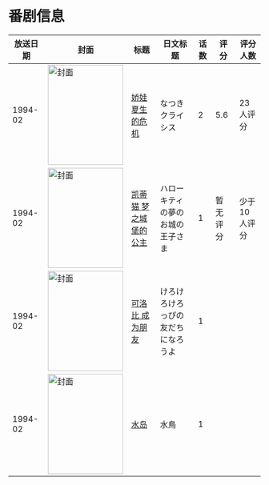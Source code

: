 # 番剧信息

|放送日期|封面|标题|日文标题|话数|评分|评分人数|
|---|---|---|---|---|---|---|
|1994-02|<img src="//lain.bgm.tv/pic/cover/c/9f/df/73448_kLUu4.jpg" alt="封面" style="width:150px;height:200px;object-fit:cover;">|[娇娃夏生的危机](https://bangumi.tv/subject/73448)|なつきクライシス|2|5.6|23人评分|
|1994-02|<img src="//lain.bgm.tv/pic/cover/c/fe/e9/315666_9PHQf.jpg" alt="封面" style="width:150px;height:200px;object-fit:cover;">|[凯蒂猫 梦之城堡的公主](https://bangumi.tv/subject/315666)|ハローキティの夢のお城の王子さま|1|暂无评分|少于10人评分|
|1994-02|<img src="//lain.bgm.tv/pic/cover/c/e2/93/315670_eaVfH.jpg" alt="封面" style="width:150px;height:200px;object-fit:cover;">|[可洛比 成为朋友](https://bangumi.tv/subject/315670)|けろけろけろっぴの友だちになろうよ|1|||
|1994-02|<img src="//lain.bgm.tv/pic/cover/c/77/5e/315730_o4VV8.jpg" alt="封面" style="width:150px;height:200px;object-fit:cover;">|[水岛](https://bangumi.tv/subject/315730)|水鳥|1|||
